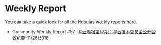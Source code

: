 # Weekly Report

You can take a quick look for all the Nebulas weekly reports here.

- Community Weekly Report #57 -[星云周报第57期：星云技术委员会公开会议纪要](https://blog.nebulas.io/2018/11/26/nebulas-bi-weekly-community-dynamics-57/)-11/26/2018
